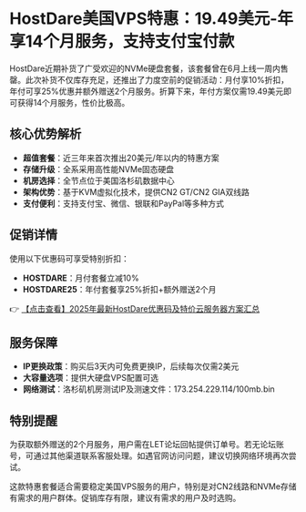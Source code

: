 # HostDare美国VPS特惠：19.49美元-年享14个月服务，支持支付宝付款

HostDare近期补货了广受欢迎的NVMe硬盘套餐，该套餐曾在6月上线一周内售罄。此次补货不仅库存充足，还推出了力度空前的促销活动：月付享10%折扣，年付可享25%优惠并额外赠送2个月服务。折算下来，年付方案仅需19.49美元即可获得14个月服务，性价比极高。

## 核心优势解析

- **超值套餐**：近三年来首次推出20美元/年以内的特惠方案
- **存储升级**：全系采用高性能NVMe固态硬盘
- **机房选择**：全节点位于美国洛杉矶数据中心
- **架构优势**：基于KVM虚拟化技术，提供CN2 GT/CN2 GIA双线路
- **支付便利**：支持支付宝、微信、银联和PayPal等多种方式

## 促销详情

使用以下优惠码可享受特别折扣：
- **HOSTDARE**：月付套餐立减10%
- **HOSTDARE25**：年付套餐享25%折扣+额外赠送2个月

👉 [【点击查看】2025年最新HostDare优惠码及特价云服务器方案汇总](https://bit.ly/hostdare)

## 服务保障

- **IP更换政策**：购买后3天内可免费更换IP，后续每次仅需2美元
- **大容量选项**：提供大硬盘VPS配置可选
- **网络测试**：洛杉矶机房测试IP及测速文件：173.254.229.114/100mb.bin

## 特别提醒

为获取额外赠送的2个月服务，用户需在LET论坛回帖提供订单号。若无论坛账号，可通过其他渠道联系客服处理。如遇官网访问问题，建议切换网络环境再次尝试。

这款特惠套餐适合需要稳定美国VPS服务的用户，特别是对CN2线路和NVMe存储有需求的用户群体。促销库存有限，建议有需求的用户及时选购。